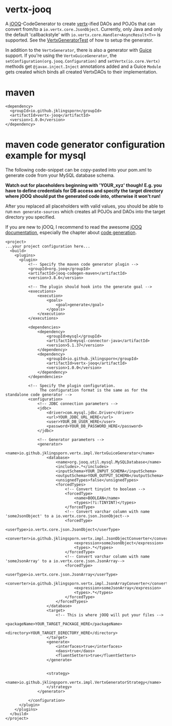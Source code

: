 # vertx-jooq
A [jOOQ](http://www.jooq.org/)-CodeGenerator to create [vertx](http://vertx.io/)-ified DAOs and POJOs that can convert from/to a `io.vertx.core.JsonObject`.
Currently, only Java and only the default 'callbackstyle' with `io.vertx.core.Handler<AsyncResult<T>>` is supported.
See the [VertxGeneratorTest](https://github.com/jklingsporn/vertx-jooq/blob/master/src/test/java/io/github/jklingsporn/vertx/impl/VertxGeneratorTest.java)
of how to setup the generator.

In addition to the `VertxGenerator`, there is also a generator with [Guice](https://github.com/google/guice) support. If you're using the `VertxGuiceGenerator`,
the `setConfiguration(org.jooq.Configuration)` and `setVertx(io.core.Vertx)` methods get `@javax.inject.Inject` annotations added
and a Guice `Module` gets created which binds all created VertxDAOs to their implementation.

# maven
```
<dependency>
  <groupId>io.github.jklingsporn</groupId>
  <artifactId>vertx-jooq</artifactId>
  <version>1.0.0</version>
</dependency>
```

# maven code generator configuration example for mysql
The following code-snippet can be copy-pasted into your pom.xml to generate code from your MySQL database schema.

**Watch out for placeholders beginning with 'YOUR_xyz' though! E.g. you have to define credentials for DB access and specify the target directory where jOOQ
should put the generated code into, otherwise it won't run!**

After you replaced all placeholders with valid values, you should be able to run `mvn generate-sources` which creates all POJOs and DAOs into the target directory you specified.

If you are new to jOOQ, I recommend to read the awesome [jOOQ documentation](http://www.jooq.org/doc/3.8/manual/), especially the chapter about
[code generation](http://www.jooq.org/doc/3.8/manual/code-generation/).

```
<project>
...your project configuration here...
  <build>
    <plugins>
      <plugin>
          <!-- Specify the maven code generator plugin -->
          <groupId>org.jooq</groupId>
          <artifactId>jooq-codegen-maven</artifactId>
          <version>3.8.6</version>

          <!-- The plugin should hook into the generate goal -->
          <executions>
              <execution>
                  <goals>
                      <goal>generate</goal>
                  </goals>
              </execution>
          </executions>

          <dependencies>
              <dependency>
                  <groupId>mysql</groupId>
                  <artifactId>mysql-connector-java</artifactId>
                  <version>5.1.37</version>
              </dependency>
              <dependency>
                  <groupId>io.github.jklingsporn</groupId>
                  <artifactId>vertx-jooq</artifactId>
                  <version>1.0.0</version>
              </dependency>
          </dependencies>

          <!-- Specify the plugin configuration.
               The configuration format is the same as for the standalone code generator -->
          <configuration>
              <!-- JDBC connection parameters -->
              <jdbc>
                  <driver>com.mysql.jdbc.Driver</driver>
                  <url>YOUR_JDBC_URL_HERE</url>
                  <user>YOUR_DB_USER_HERE</user>
                  <password>YOUR_DB_PASSWORD_HERE</password>
              </jdbc>

              <!-- Generator parameters -->
              <generator>
                  <name>io.github.jklingsporn.vertx.impl.VertxGuiceGenerator</name>
                  <database>
                      <name>org.jooq.util.mysql.MySQLDatabase</name>
                      <includes>.*</includes>
                      <inputSchema>YOUR_INPUT_SCHEMA</inputSchema>
                      <outputSchema>YOUR_OUTPUT_SCHEMA</outputSchema>
                      <unsignedTypes>false</unsignedTypes>
                      <forcedTypes>
                          <!-- Convert tinyint to boolean -->
                          <forcedType>
                              <name>BOOLEAN</name>
                              <types>(?i:TINYINT)</types>
                          </forcedType>
                          <!-- Convert varchar column with name 'someJsonObject' to a io.vertx.core.json.JsonObject-->
                          <forcedType>
                              <userType>io.vertx.core.json.JsonObject</userType>
                              <converter>io.github.jklingsporn.vertx.impl.JsonObjectConverter</converter>
                              <expression>someJsonObject</expression>
                              <types>.*</types>
                          </forcedType>
                          <!-- Convert varchar column with name 'someJsonArray' to a io.vertx.core.json.JsonArray-->
                          <forcedType>
                              <userType>io.vertx.core.json.JsonArray</userType>
                              <converter>io.github.jklingsporn.vertx.impl.JsonArrayConverter</converter>
                              <expression>someJsonArray</expression>
                              <types>.*</types>
                          </forcedType>
                      </forcedTypes>
                  </database>
                  <target>
                      <!-- This is where jOOQ will put your files -->
                      <packageName>YOUR_TARGET_PACKAGE_HERE</packageName>
                      <directory>YOUR_TARGET_DIRECTORY_HERE</directory>
                  </target>
                  <generate>
                      <interfaces>true</interfaces>
                      <daos>true</daos>
                      <fluentSetters>true</fluentSetters>
                  </generate>


                  <strategy>
                      <name>io.github.jklingsporn.vertx.impl.VertxGeneratorStrategy</name>
                  </strategy>
              </generator>

          </configuration>
      </plugin>
    </plugins>
  </build>
</project>
```